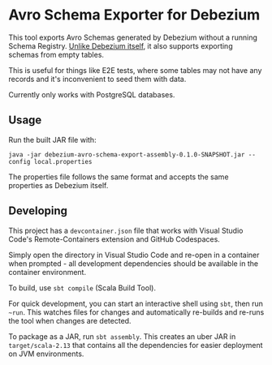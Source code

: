# Avro Schema Exporter for Debezium

This tool exports Avro Schemas generated by Debezium without a running Schema
Registry. [Unlike Debezium itself](https://issues.redhat.com/browse/DBZ-1106),
it also supports exporting schemas from empty tables.

This is useful for things like E2E tests, where some tables may not have any
records and it's inconvenient to seed them with data.

Currently only works with PostgreSQL databases.

## Usage

Run the built JAR file with:

```
java -jar debezium-avro-schema-export-assembly-0.1.0-SNAPSHOT.jar --config local.properties
```

The properties file follows the same format and accepts the same properties
as Debezium itself.

## Developing

This project has a `devcontainer.json` file that works with Visual Studio
Code's Remote-Containers extension and GitHub Codespaces.

Simply open the directory in Visual Studio Code and re-open in a container
when prompted - all development dependencies should be available in the
container environment.

To build, use `sbt compile` (Scala Build Tool).

For quick development, you can start an interactive shell using `sbt`, then
run `~run`. This watches files for changes and automatically re-builds and
re-runs the tool when changes are detected.

To package as a JAR, run `sbt assembly`. This creates an uber JAR in
`target/scala-2.13` that contains all the dependencies for easier deployment
on JVM environments.
